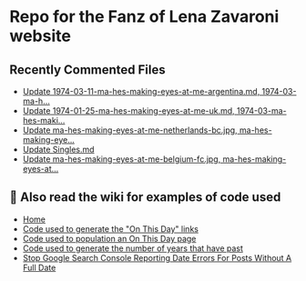 # Repo for the Fanz of Lena Zavaroni website

## Recently Commented Files
<!-- BLOG-POST-LIST:START -->
- [Update 1974-03-11-ma-hes-making-eyes-at-me-argentina.md, 1974-03-ma-h…](https://github.com/FanzOfLenaZavaroni/fanzoflenazavaroni.github.io/commit/c9fa2e206ed8c9ad89aaf9b63dac3dcf3e3da49c)
- [Update 1974-01-25-ma-hes-making-eyes-at-me-uk.md, 1974-03-ma-hes-maki…](https://github.com/FanzOfLenaZavaroni/fanzoflenazavaroni.github.io/commit/1e1455e07d073d7fd084d17db14a5b11e0825156)
- [Update ma-hes-making-eyes-at-me-netherlands-bc.jpg, ma-hes-making-eye…](https://github.com/FanzOfLenaZavaroni/fanzoflenazavaroni.github.io/commit/0eb85af1bb79f25a661c39ac66f41f328685ac34)
- [Update Singles.md](https://github.com/FanzOfLenaZavaroni/fanzoflenazavaroni.github.io/commit/a8738410966a39206581a6b0a4744c21301ed05d)
- [Update ma-hes-making-eyes-at-me-belgium-fc.jpg, ma-hes-making-eyes-at…](https://github.com/FanzOfLenaZavaroni/fanzoflenazavaroni.github.io/commit/4f18b68cfdcc9b3ec5058e43ecb7dfaac5884265)
<!-- BLOG-POST-LIST:END -->

## :notebook: Also read the wiki for examples of code used
* [Home](https://github.com/FanzOfLenaZavaroni/fanzoflenazavaroni.github.io/wiki)
* [Code used to generate the "On This Day" links](https://github.com/FanzOfLenaZavaroni/fanzoflenazavaroni.github.io/wiki/On-This-Day-Code)
* [Code used to population an On This Day page](https://github.com/FanzOfLenaZavaroni/fanzoflenazavaroni.github.io/wiki/Code-used-to-population-an-On-This-Day-page)
* [Code used to generate the number of years that have past](https://github.com/FanzOfLenaZavaroni/fanzoflenazavaroni.github.io/wiki/Number-of-years-gone-by-code)
* [Stop Google Search Console Reporting Date Errors For Posts Without A Full Date](https://github.com/FanzOfLenaZavaroni/fanzoflenazavaroni.github.io/wiki/Stop-Google-Search-Console-Reporting-Date-Errors-For-Posts-Without-A-Full-Date)
